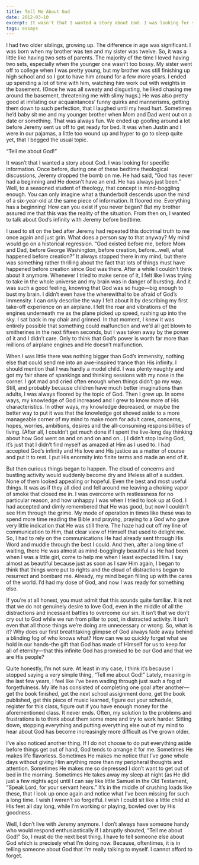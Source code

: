```yaml
---
title: Tell Me About God
date: 2012-03-10
excerpt: It wasn’t that I wanted a story about God. I was looking for specific information.
tags: essays
---
```


I had two older siblings, growing up. The difference in age was significant. I was born when my brother was ten and my sister was twelve. So, it was a little like having two sets of parents. The majority of the time I loved having two sets, especially when the younger one wasn’t too bossy. My sister went off to college when I was pretty young, but my brother was still finishing up high school and so I got to have him around for a few more years. I ended up spending a lot of time with him, watching him work out with weights in the basement. (Once he was all sweaty and disgusting, he liked chasing me around the basement, threatening me with slimy hugs.) He was also pretty good at imitating our acquaintances’ funny quirks and mannerisms, getting them down to such perfection, that I laughed until my head hurt. Sometimes he’d baby sit me and my younger brother when Mom and Dad went out on a date or something. That was always fun. We ended up goofing around a lot before Jeremy sent us off to get ready for bed.  It was when Justin and I were in our pajamas, a little too wound up and hyper to go to sleep quite yet, that I begged the usual topic.

“Tell me about God!”

It wasn’t that I wanted a story about God. I was looking for specific information. Once before, during one of these bedtime theological discussions, Jeremy dropped the bomb on me. He had said, “God has never had a beginning and He doesn’t have an end. He has always just been.” Well, to a seasoned student of theology, that concept is mind-boggling enough. You can only imagine what a thunderbolt descends upon the mind of a six-year-old at the same piece of information. It floored me. Everything has a beginning! How can you exist if you never began? But my brother assured me that this was the reality of the situation. From then on, I wanted to talk about God’s infinity with Jeremy before bedtime.

I used to sit on the bed after Jeremy had repeated this doctrinal truth to me once again and just grin. What does a person say to that anyway? My mind would go on a historical regression. “God existed before me, before Mom and Dad, before George Washington, before creation, before…well, what happened before creation?” It always stopped there in my mind, but there was something rather thrilling about the fact that lots of things must have happened before creation since God was there. After a while I couldn’t think about it anymore. Whenever I tried to make sense of it, I felt like I was trying to take in the whole universe and my brain was in danger of bursting. And it was such a good feeling, knowing that God was so huge—big enough to bust my brain. I didn’t even have the wherewithal to be afraid of God’s immensity. I can only describe the way I felt about it by describing my first take-off experience on an airplane. I felt the roar and vibrations of the engines underneath me as the plane picked up speed, rushing up into the sky. I sat back in my chair and grinned. In that moment, I knew it was entirely possible that something could malfunction and we’d all get blown to smitherines in the next fifteen seconds, but I was taken away by the power of it and I didn’t care. Only to think that God’s power is worth far more than millions of airplane engines and He doesn’t malfunction.

When I was little there was nothing bigger than God’s immensity, nothing else that could send me into an awe-inspired trance than His infinity. I should mention that I was hardly a model child. I was plenty naughty and got my fair share of spankings and thinking sessions with my nose in the corner. I got mad and cried often enough when things didn’t go my way. Still, and probably because children have much better imaginations than adults, I was always floored by the topic of God. Then I grew up. In some ways, my knowledge of God increased and I grew to know more of His characteristics. In other ways, my knowledge decreased, or maybe the better way to put it was that the knowledge got shoved aside to a more manageable corner of my mind to make room for adult cares, concerns, hopes, worries, ambitions, desires and the all-consuming responsibilities of living. (After all, I couldn’t get much done if I spent the live-long day thinking about how God went on and on and on and on…) I didn’t stop loving God, it’s just that I didn’t find myself as amazed at Him as I used to. I had accepted God’s infinity and His love and His justice as a matter of course and put it to rest. I put His enormity into finite terms and made an end of it.

But then curious things began to happen. The cloud of concerns and bustling activity would suddenly become dry and lifeless all of a sudden. None of them looked appealing or hopeful. Even the best and most useful things. It was as if they all died and fell around me leaving a choking vapor of smoke that closed me in. I was overcome with restlessness for no particular reason, and how unhappy I was when I tried to look up at God. I had accepted and dimly remembered that He was good, but now I couldn’t see Him through the grime.  My mode of operation in times like these was to spend more time reading the Bible and praying, praying to a God who gave very little indication that He was still there. The haze had cut off my line of communication to Him, that clear view of Himself that used to delight me. So, I had to rely on the communications He had already sent through His Word and muddle through the best I could. And then, after a long time of waiting, there He was almost as mind-bogglingly beautiful as He had been when I was a little girl, come to help me when I least expected Him. I say almost as beautiful because just as soon as I saw Him again, I began to think that things were put to rights and the cloud of distractions began to resurrect and bombard me. Already, my mind began filling up with the cares of the world. I’d had my dose of God, and now I was ready for something else.

If you’re at all honest, you must admit that this sounds quite familiar. It is not that we do not genuinely desire to love God, even in the middle of all the distractions and incessant battles to overcome our sin. It isn’t that we don’t cry out to God while we run from pillar to post, in distracted activity. It isn’t even that all those things we’re doing are unnecessary or wrong. So, what is it? Why does our first breathtaking glimpse of God always fade away behind a blinding fog of who knows what? How can we so quickly forget what we hold in our hands–the gift that God has made of Himself for us to keep for all of eternity—that this infinite God has promised to be our God and that we are His people?  

 Quite honestly, I’m not sure. At least in my case, I think it’s because I stopped saying a very simple thing, “Tell me about God!” Lately, meaning in the last few years, I feel like I’ve been wading through just such a fog of forgetfulness. My life has consisted of completing one goal after another—get the book finished, get the next school assignment done, get the book published, get this piece of music learned, figure out your schedule, register for this class, figure out if you have enough money for the aforementioned class. It never ends. Often, my solution to the problems and frustrations is to think about them some more and try to work harder. Sitting down, stopping everything and putting everything else out of my mind to hear about God has become increasingly more difficult as I’ve grown older.

I’ve also noticed another thing. If I do not choose to do put everything aside before things get out of hand, God tends to arrange it for me. Sometimes He makes life flavorless. Sometimes He makes me notice that I’ve gone whole days without giving Him anything more than my peripheral thoughts and attention. Sometimes He makes me so depressed I don’t want to get out of bed in the morning. Sometimes He takes away my sleep at night (as He did just a few nights ago) until I can say like little Samuel in the Old Testament, “Speak Lord, for your servant hears.” It’s in the middle of crushing loads like these, that I look up once again and notice what I’ve been missing for such a long time. I wish I weren’t so forgetful. I wish I could sit like a little child at His feet all day long, while I’m working or playing, bowled over by His goodness.

Well, I don’t live with Jeremy anymore. I don’t always have someone handy who would respond enthusiastically if I abruptly shouted, “Tell me about God!” So, I must do the next best thing. I have to tell someone else about God which is precisely what I’m doing now. Because, oftentimes, it is in telling someone about God that I’m really talking to myself. I cannot afford to forget.
